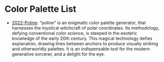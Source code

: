 # Color Palette List

- [2022-Poline](https://meodai.github.io/poline/): "poline" is an enigmatic color palette generator, that harnesses the mystical witchcraft of polar coordinates. Its methodology, defying conventional color science, is steeped in the esoteric knowledge of the early 20th century. This magical technology defies explanation, drawing lines between anchors to produce visually striking and otherworldly palettes. It is an indispensable tool for the modern generative sorcerer, and a delight for the eye.
